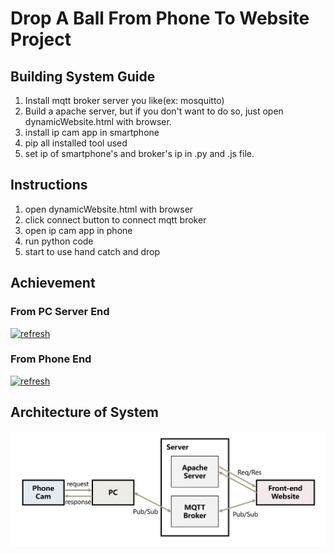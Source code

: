 # <b>Drop A Ball From Phone To Website Project</b>

## <b>Building System Guide</b>
1.  Install mqtt broker server you like(ex: mosquitto)
2.  Build a apache server, but if you don't want to do so, just open dynamicWebsite.html with browser.
3.  install ip cam app in smartphone
4.  pip all installed tool used
5.  set ip of smartphone's and broker's ip in .py and .js file.

## <b>Instructions</b>
1.  open dynamicWebsite.html with browser
2.  click connect button to connect mqtt broker
3.  open ip cam app in phone
4.  run python code
5.  start to use hand catch and drop

## <b>Achievement</b>
### <b>From PC Server End</b>
[![refresh](http://img.youtube.com/vi/TGNXx1L4zZQ/0.jpg)](http://www.youtube.com/watch?v=TGNXx1L4zZQ "PCServerEnd")

### <b>From Phone End</b>
[![refresh](http://img.youtube.com/vi/C81Q_qxxnZQ/0.jpg)](http://www.youtube.com/watch?v=C81Q_qxxnZQ "PhoneEnd")

## Architecture of System
<img style="align:center" src="projectArchitecture.png">
